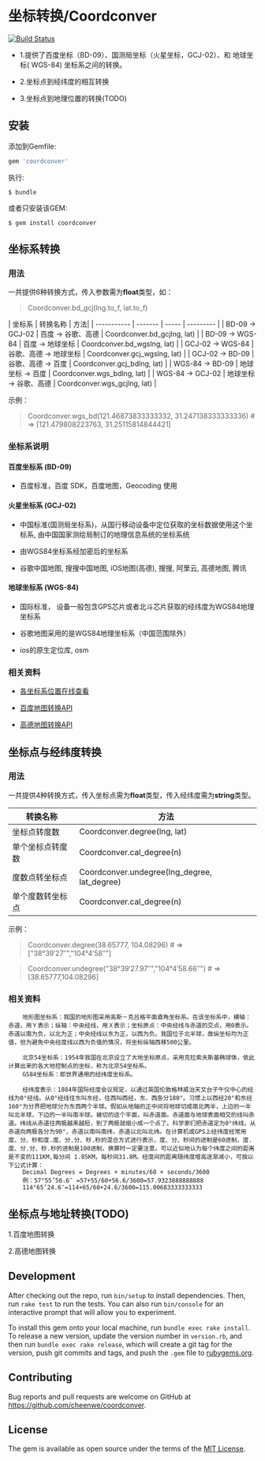 # 坐标转换/Coordconver
[![Build Status](https://travis-ci.org/cheenwe/coordconver.svg?branch=master)](https://travis-ci.org/cheenwe/coordconver)

- 1.提供了百度坐标（BD-09）、国测局坐标（火星坐标，GCJ-02）、和 地球坐标( WGS-84) 坐标系之间的转换。

- 2.坐标点到经纬度的相互转换

- 3.坐标点到地理位置的转换(TODO)

## 安装

添加到Gemfile:

```ruby
gem 'coordconver'
```

执行:

    $ bundle

或者只安装该GEM:

    $ gem install coordconver


## 坐标系转换

### 用法

一共提供6种转换方式，传入参数需为**float**类型，如：
>Coordconver.bd_gcj(lng.to_f, lat.to_f)

|   坐标系      |   转换名称     |   方法|
|   ----------- |   ------- |   -----   | --------- |
|  BD-09 ->  GCJ-02  |    百度 -> 谷歌、高德  |   Coordconver.bd_gcjlng, lat)  |
|  BD-09 ->  WGS-84  |    百度 -> 地球坐标  |   Coordconver.bd_wgslng, lat)  |
|  GCJ-02 -> WGS-84  |    谷歌、高德 -> 地球坐标  |    Coordconver.gcj_wgslng, lat)  |
|  GCJ-02 -> BD-09  |    谷歌、高德 -> 百度  |    Coordconver.gcj_bdlng, lat)  |
|  WGS-84 -> BD-09  |    地球坐标 -> 百度  |    Coordconver.wgs_bdlng, lat)  |
|  WGS-84 -> GCJ-02 |    地球坐标 -> 谷歌、高德  |    Coordconver.wgs_gcjlng, lat)  |

示例：
>Coordconver.wgs_bd(121.46873833333332, 31.247138333333336) # => [121.479808223763, 31.25115814844421]

### 坐标系说明

#### 百度坐标系 (BD-09)
- 百度标准，百度 SDK，百度地图，Geocoding 使用

#### 火星坐标系 (GCJ-02)
- 中国标准(国测局坐标系)，从国行移动设备中定位获取的坐标数据使用这个坐标系, 由中国国家测绘局制订的地理信息系统的坐标系统

- 由WGS84坐标系经加密后的坐标系

- 谷歌中国地图, 搜搜中国地图, iOS地图(高德), 搜搜, 阿里云, 高德地图, 腾讯

#### 地球坐标系 (WGS-84)
- 国际标准， 设备一般包含GPS芯片或者北斗芯片获取的经纬度为WGS84地理坐标系

- 谷歌地图采用的是WGS84地理坐标系（中国范围除外）

- ios的原生定位库, osm


### 相关资料

- [各坐标系位置在线查看](http://www.gpsspg.com/maps.htm)

- [百度地图转换API](http://lbsyun.baidu.com/jsdemo.htm#a5_2)

- [高德地图转换API](http://lbs.amap.com/api/webservice/guide/api/convert/#convert)


## 坐标点与经纬度转换

### 用法

一共提供4种转换方式，传入坐标点需为**float**类型，传入经纬度需为**string**类型。

|   转换名称     |   方法|
|   -----   | --------- |
|   坐标点转度数 |   Coordconver.degree(lng, lat)  |
|   单个坐标点转度数  |   Coordconver.cal_degree(n)  |
|   度数点转坐标点 |   Coordconver.undegree(lng_degree, lat_degree)  |
|   单个度数转坐标点  |   Coordconver.cal_degree(n)  |


示例：

>Coordconver.degree(38.65777, 104.08296) # => ["38°39′27″","104°4′58″"]

>Coordconver.undegree("38°39′27.97″","104°4′58.66″") # => [38.65777,104.08296]

### 相关资料
		地形图坐标系：我国的地形图采用高斯－克吕格平面直角坐标系。在该坐标系中，横轴：赤道，用Ｙ表示；纵轴：中央经线，用Ｘ表示；坐标原点：中央经线与赤道的交点，用0表示。赤道以南为负，以北为正；中央经线以东为正，以西为负。我国位于北半球，故纵坐标均为正值，但为避免中央经度线以西为负值的情况，将坐标纵轴西移500公里。

		北京54坐标系：1954年我国在北京设立了大地坐标原点，采用克拉索夫斯基椭球体，依此计算出来的各大地控制点的坐标，称为北京54坐标系。
		GS84坐标系：即世界通用的经纬度坐标系。

		经纬度表示：1884年国际经度会议规定，以通过英国伦敦格林威治天文台子午仪中心的经线为0°经线。从0°经线往东叫东经，往西叫西经，东、西各分180°。习惯上以西经20°和东经160°为分界把地球分为东西两个半球。假如从地轴的正中间将地球切成南北两半，上边的一半叫北半球，下边的一半叫南半球。被切的这个平面，叫赤道面。赤道面与地球表面相交的线叫赤道。纬线从赤道往两极越来越短，到了两极就缩小成一个点了。科学家们把赤道定为0°纬线，从赤道向两极各分为90°，赤道以南叫南纬，赤道以北叫北纬。在计算机或GPS上经纬度经常用度、分、秒和度.度、分.分、秒.秒的混合方式进行表示，度、分、秒间的进制是60进制，度.度、分.分、秒.秒的进制是100进制，换算时一定要注意。可以近似地认为每个纬度之间的距离是不变的111KM,每分间 1.85KM，每秒间31.8M。经度间的距离随纬度增高逐渐减小，可按以下公式计算：
		Decimal Degrees = Degrees + minutes/60 + seconds/3600
		例：57°55’56.6″ =57+55/60+56.6/3600=57.9323888888888
		114°65’24.6″=114+65/60+24.6/3600=115.00683333333333



## 坐标点与地址转换(TODO)
1.百度地图转换

2.高德地图转换




## Development

After checking out the repo, run `bin/setup` to install dependencies. Then, run `rake test` to run the tests. You can also run `bin/console` for an interactive prompt that will allow you to experiment.

To install this gem onto your local machine, run `bundle exec rake install`. To release a new version, update the version number in `version.rb`, and then run `bundle exec rake release`, which will create a git tag for the version, push git commits and tags, and push the `.gem` file to [rubygems.org](https://rubygems.org).

## Contributing

Bug reports and pull requests are welcome on GitHub at https://github.com/cheenwe/coordconver.


## License

The gem is available as open source under the terms of the [MIT License](http://opensource.org/licenses/MIT).

